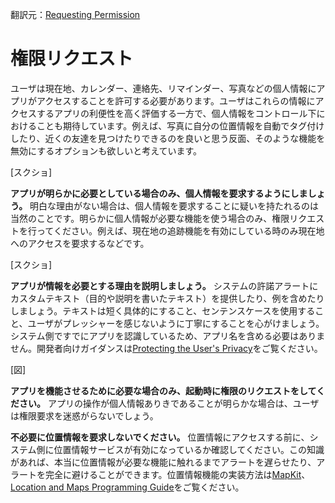 翻訳元：[Requesting Permission](https://developer.apple.com/design/human-interface-guidelines/ios/app-architecture/requesting-permission/)

# 権限リクエスト

ユーザは現在地、カレンダー、連絡先、リマインダー、写真などの個人情報にアプリがアクセスすることを許可する必要があります。ユーザはこれらの情報にアクセスするアプリの利便性を高く評価する一方で、個人情報をコントロール下におけることも期待しています。例えば、写真に自分の位置情報を自動でタグ付けしたり、近くの友達を見つけたりできるのを良いと思う反面、そのような機能を無効にするオプションも欲しいと考えています。

[スクショ]

**アプリが明らかに必要としている場合のみ、個人情報を要求するようにしましょう。** 明白な理由がない場合は、個人情報を要求することに疑いを持たれるのは当然のことです。明らかに個人情報が必要な機能を使う場合のみ、権限リクエストを行ってください。例えば、現在地の追跡機能を有効にしている時のみ現在地へのアクセスを要求するなどです。

[スクショ]

**アプリが情報を必要とする理由を説明しましょう。** システムの許諾アラートにカスタムテキスト（目的や説明を書いたテキスト）を提供したり、例を含めたりしましょう。テキストは短く具体的にすること、センテンスケースを使用すること、ユーザがプレッシャーを感じないように丁寧にすることを心がけましょう。システム側ですでにアプリを認識しているため、アプリ名を含める必要はありません。開発者向けガイダンスは[Protecting the User's Privacy](https://developer.apple.com/documentation/uikit/core_app/protecting_the_user_s_privacy)をご覧ください。

[図]

**アプリを機能させるために必要な場合のみ、起動時に権限のリクエストをしてください。** アプリの操作が個人情報ありきであることが明らかな場合は、ユーザは権限要求を迷惑がらないでしょう。

**不必要に位置情報を要求しないでください。** 位置情報にアクセスする前に、システム側に位置情報サービスが有効になっているか確認してください。この知識があれば、本当に位置情報が必要な機能に触れるまでアラートを遅らせたり、アラートを完全に避けることができます。位置情報機能の実装方法は[MapKit](https://developer.apple.com/documentation/mapkit)、[Location and Maps Programming Guide](https://developer.apple.com/library/content/documentation/UserExperience/Conceptual/LocationAwarenessPG/Introduction/Introduction.html)をご覧ください。
